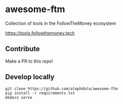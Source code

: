 # awesome-ftm

Collection of tools in the FollowTheMoney ecosystem

https://tools.followthemoney.tech

## Contribute

Make a PR to this repo!

## Develop locally

    git clone https://github.com/alephdata/awesome-ftm
    pip install -r requirements.txt
    mkdocs serve
